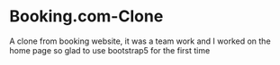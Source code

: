 # Booking.com-Clone
A clone from booking website, it was a team work and I worked on the home page so glad to use bootstrap5 for the first time
